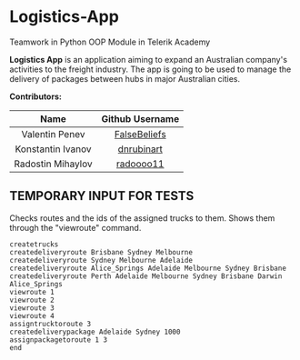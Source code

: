 # Logistics-App

Teamwork in Python OOP Module in Telerik Academy

**Logistics App** is an application aiming to expand an Australian company's activities to the freight industry. The app is going to be used to manage the delivery of packages between hubs in major Australian cities.

**Contributors:**

|       Name            |                   Github Username                 |
|:---------------------:|:-------------------------------------------------:|
| Valentin Penev        | [FalseBeliefs](https://github.com/FalseBeliefs)   |
| Konstantin Ivanov     | [dnrubinart](https://github.com/dnrubinart)       |
| Radostin Mihaylov     | [radoooo11](https://github.com/radoooo11)         |


## **TEMPORARY INPUT FOR TESTS**

Checks routes and the ids of the assigned trucks to them. Shows them through the "viewroute" command.
```
createtrucks
createdeliveryroute Brisbane Sydney Melbourne
createdeliveryroute Sydney Melbourne Adelaide
createdeliveryroute Alice_Springs Adelaide Melbourne Sydney Brisbane
createdeliveryroute Perth Adelaide Melbourne Sydney Brisbane Darwin Alice_Springs
viewroute 1
viewroute 2
viewroute 3
viewroute 4
assigntrucktoroute 3
createdeliverypackage Adelaide Sydney 1000
assignpackagetoroute 1 3
end
```